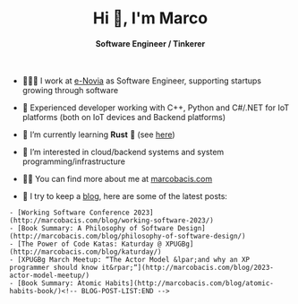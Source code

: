 
<h1 align="center">Hi 👋, I'm Marco</h1>
<h4 align="center">Software Engineer / Tinkerer</h4>

&nbsp;

- 👨🏻‍💻 I work at [e-Novia](https://e-novia.it/) as Software Engineer, supporting startups growing through software

- 💪 Experienced developer working with C++, Python and C#/.NET for IoT platforms (both on IoT devices and Backend platforms)

- 🌱 I’m currently learning **Rust** 🦀 (see [here](https://github.com/marcobacis/adventofcode))

- 👀 I’m interested in cloud/backend systems and system programming/infrastructure

- 👨‍💻 You can find more about me at [marcobacis.com](marcobacis.com)

- 📕 I try to keep a [blog](marcobacis.com/blog), here are some of the latest posts:
<!-- BLOG-POST-LIST:START -->
    - [Working Software Conference 2023](http://marcobacis.com/blog/working-software-2023/)
    - [Book Summary: A Philosophy of Software Design](http://marcobacis.com/blog/philosophy-of-software-design/)
    - [The Power of Code Katas: Katurday @ XPUGBg](http://marcobacis.com/blog/katurday/)
    - [XPUGBg March Meetup: “The Actor Model &lpar;and why an XP programmer should know it&rpar;“](http://marcobacis.com/blog/2023-actor-model-meetup/)
    - [Book Summary: Atomic Habits](http://marcobacis.com/blog/atomic-habits-book/)<!-- BLOG-POST-LIST:END -->